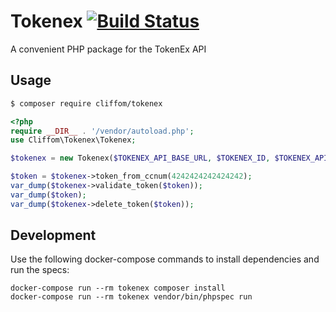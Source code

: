 # Tokenex [![Build Status](https://travis-ci.org/cliffom/tokenex-php.svg?branch=master)](https://travis-ci.org/cliffom/tokenex-php)

A convenient PHP package for the TokenEx API

## Usage

```bash
$ composer require cliffom/tokenex
```

```php
<?php
require __DIR__ . '/vendor/autoload.php';
use Cliffom\Tokenex\Tokenex;

$tokenex = new Tokenex($TOKENEX_API_BASE_URL, $TOKENEX_ID, $TOKENEX_API_KEY);

$token = $tokenex->token_from_ccnum(4242424242424242);
var_dump($tokenex->validate_token($token));
var_dump($token);
var_dump($tokenex->delete_token($token));
```

## Development

Use the following docker-compose commands to install dependencies and run the specs:

```
docker-compose run --rm tokenex composer install
docker-compose run --rm tokenex vendor/bin/phpspec run
```
